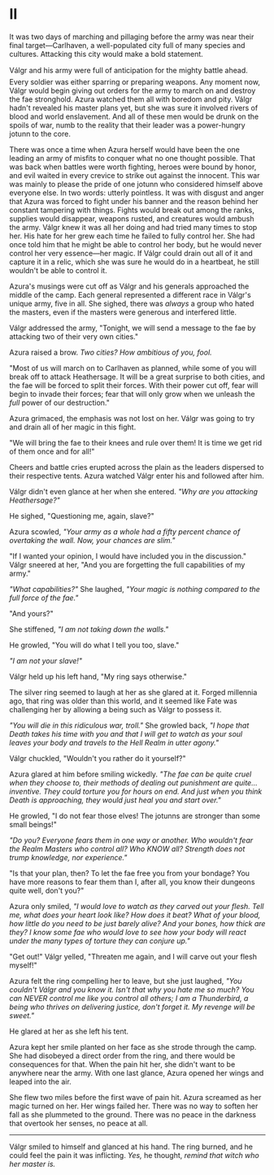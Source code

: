# II

It was two days of marching and pillaging before the army was near their final target—Carlhaven, a well-populated city full of many species and cultures. Attacking this city would make a bold statement.

Válgr and his army were full of anticipation for the mighty battle ahead. Every soldier was either sparring or preparing weapons. Any moment now, Válgr would begin giving out orders for the army to march on and destroy the fae stronghold. Azura watched them all with boredom and pity. Válgr hadn't revealed his master plans yet, but she was sure it involved rivers of blood and world enslavement. And all of these men would be drunk on the spoils of war, numb to the reality that their leader was a power-hungry jotunn to the core.

There was once a time when Azura herself would have been the one leading an army of misfits to conquer what no one thought possible. That was back when battles were worth fighting, heroes were bound by honor, and evil waited in every crevice to strike out against the innocent. This war was mainly to please the pride of one jotunn who considered himself above everyone else. In two words: utterly pointless. It was with disgust and anger that Azura was forced to fight under his banner and the reason behind her constant tampering with things. Fights would break out among the ranks, supplies would disappear, weapons rusted, and creatures would ambush the army. Válgr knew it was all her doing and had tried many times to stop her. His hate for her grew each time he failed to fully control her. She had once told him that he might be able to control her body, but he would never control her very essence—her magic. If Válgr could drain out all of it and capture it in a relic, which she was sure he would do in a heartbeat, he still wouldn't be able to control it.

Azura's musings were cut off as Válgr and his generals approached the middle of the camp. Each general represented a different race in Válgr's unique army, five in all. She sighed, there was _always_ a group who hated the masters, even if the masters were generous and interfered little.

Válgr addressed the army, "Tonight, we will send a message to the fae by attacking two of their very own cities."

Azura raised a brow. _Two cities? How ambitious of you, fool._

"Most of us will march on to Carlhaven as planned, while some of you will break off to attack Heathersage. It will be a great surprise to both cities, and the fae will be forced to split their forces. With their power cut off, fear will begin to invade their forces; fear that will only grow when we unleash the _full_ power of our destruction."

Azura grimaced, the emphasis was not lost on her. Válgr was going to try and drain all of her magic in this fight.

"We will bring the fae to their knees and rule over them! It is time we get rid of them once and for all!"

Cheers and battle cries erupted across the plain as the leaders dispersed to their respective tents. Azura watched Válgr enter his and followed after him.

Válgr didn't even glance at her when she entered. _"Why are you attacking Heathersage?"_

He sighed, "Questioning me, again, slave?"

Azura scowled, _"Your army as a whole had a fifty percent chance of overtaking the wall. Now, your chances are slim."_

"If I wanted your opinion, I would have included you in the discussion." Válgr sneered at her, "And you are forgetting the full capabilities of my army."

_"What capabilities?"_ She laughed, _"Your magic is nothing compared to the full force of the fae."_

"And yours?"

She stiffened, _"I am not taking down the walls."_

He growled, "You will do what I tell you too, slave."

_"I am not your slave!"_

Válgr held up his left hand, "My ring says otherwise."

The silver ring seemed to laugh at her as she glared at it. Forged millennia ago, that ring was older than this world, and it seemed like Fate was challenging her by allowing a being such as Válgr to possess it.

_"You will die in this ridiculous war, troll."_ She growled back, _"I hope that Death takes his time with you and that I will get to watch as your soul leaves your body and travels to the Hell Realm in utter agony."_

Válgr chuckled, "Wouldn't you rather do it yourself?"

Azura glared at him before smiling wickedly. _"The fae can be quite cruel when they choose to, their methods of dealing out punishment are quite... inventive. They could torture you for hours on end. And just when you think Death is approaching, they would just heal you and start over."_

He growled, "I do not fear those elves! The jotunns are stronger than some small beings!"

_"Do you? Everyone fears them in one way or another. Who wouldn't fear the Realm Masters who control all? Who KNOW all? Strength does not trump knowledge, nor experience."_

"Is that your plan, then? To let the fae free you from your bondage? You have more reasons to fear them than I, after all, you know their dungeons quite well, don't you?"

Azura only smiled, _"I would love to watch as they carved out your flesh. Tell me, what does your heart look like? How does it beat? What of your blood, how little do you need to be just barely alive? And your bones, how thick are they? I know some fae who would love to see how your body will react under the many types of torture they can conjure up."_

"Get out!" Válgr yelled, "Threaten me again, and I will carve out your flesh myself!"

Azura felt the ring compelling her to leave, but she just laughed, _"You couldn't Válgr and you know it. Isn't that why you hate me so much? You can NEVER control me like you control all others; I am a Thunderbird, a being who thrives on delivering justice, don't forget it. My revenge will be sweet."_

He glared at her as she left his tent.

Azura kept her smile planted on her face as she strode through the camp. She had disobeyed a direct order from the ring, and there would be consequences for that. When the pain hit her, she didn't want to be anywhere near the army. With one last glance, Azura opened her wings and leaped into the air.

She flew two miles before the first wave of pain hit. Azura screamed as her magic turned on her. Her wings failed her. There was no way to soften her fall as she plummeted to the ground. There was no peace in the darkness that overtook her senses, no peace at all.

---

Válgr smiled to himself and glanced at his hand. The ring burned, and he could feel the pain it was inflicting. _Yes,_ he thought, _remind that witch who her master is._
